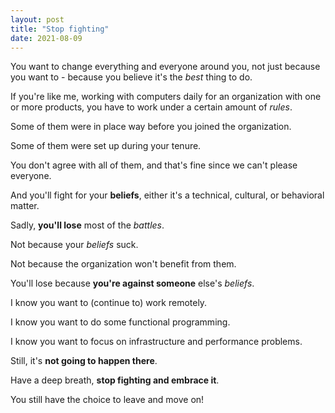 ```yaml
---
layout: post
title: "Stop fighting"
date: 2021-08-09
---
```


You want to change everything and everyone around you, not just because you want to - because you believe it's the _best_ thing to do.

If you're like me, working with computers daily for an organization with one or more products, you have to work under a certain amount of _rules_.

Some of them were in place way before you joined the organization.

Some of them were set up during your tenure.

You don't agree with all of them, and that's fine since we can't please everyone.

And you'll fight for your **beliefs**, either it's a technical, cultural, or behavioral matter.

Sadly, **you'll lose** most of the _battles_.

Not because your _beliefs_ suck.

Not because the organization won't benefit from them.

You'll lose because **you're against someone** else's _beliefs_.

I know you want to (continue to) work remotely.

I know you want to do some functional programming.

I know you want to focus on infrastructure and performance problems.

Still, it's **not going to happen there**.

Have a deep breath, **stop fighting and embrace it**.

You still have the choice to leave and move on!
